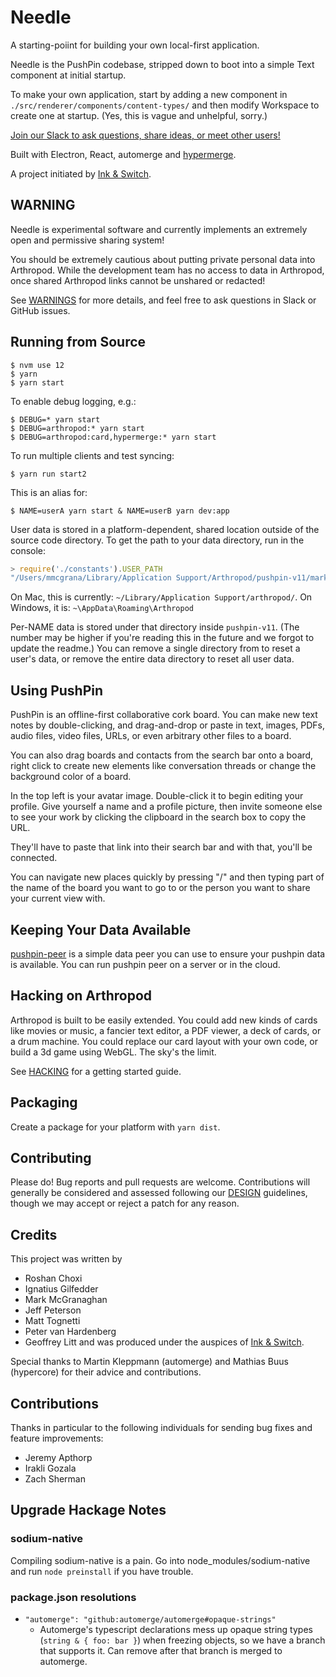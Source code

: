 # Needle

A starting-poiint for building your own local-first application.

Needle is the PushPin codebase, stripped down to boot into a simple Text component at initial startup.

To make your own application, start by adding a new component in `./src/renderer/components/content-types/` and then modify Workspace to create one at startup. (Yes, this is vague and unhelpful, sorry.)

[Join our Slack to ask questions, share ideas, or meet other users!](https://communityinviter.com/apps/automerge/automerge)

Built with Electron, React, automerge and [hypermerge](https://github.com/automerge/hypermerge).

A project initiated by [Ink & Switch](https://inkandswitch.com/).

## WARNING

Needle is experimental software and currently implements an extremely open and permissive sharing system!

You should be extremely cautious about putting private personal data into Arthropod. While the development team has no access to data in Arthropod, once shared Arthropod links cannot be unshared or redacted!

See [WARNINGS](WARNINGS.md) for more details, and feel free to ask questions in Slack or GitHub issues.

## Running from Source

```console
$ nvm use 12
$ yarn
$ yarn start
```

To enable debug logging, e.g.:

```console
$ DEBUG=* yarn start
$ DEBUG=arthropod:* yarn start
$ DEBUG=arthropod:card,hypermerge:* yarn start
```

To run multiple clients and test syncing:

```console
$ yarn run start2
```

This is an alias for:

```console
$ NAME=userA yarn start & NAME=userB yarn dev:app
```

User data is stored in a platform-dependent, shared location outside of the
source code directory. To get the path to your data directory, run in the
console:

```javascript
> require('./constants').USER_PATH
"/Users/mmcgrana/Library/Application Support/Arthropod/pushpin-v11/mark"
```

On Mac, this is currently: `~/Library/Application Support/arthropod/`.
On Windows, it is: `~\AppData\Roaming\Arthropod`

Per-NAME data is stored under that directory inside `pushpin-v11`. (The number may be higher if you're reading this in the future and we forgot to update the readme.) You can remove a single directory from to reset a user's data, or remove the entire data directory to reset all user data.

## Using PushPin

PushPin is an offline-first collaborative cork board. You can make new text notes by double-clicking, and drag-and-drop or paste in text, images, PDFs, audio files, video files, URLs, or even arbitrary other files to a board.

You can also drag boards and contacts from the search bar onto a board, right click to create new elements like conversation threads or change the background color of a board.

In the top left is your avatar image. Double-click it to begin editing your profile. Give yourself a name and a profile picture, then invite someone else to see your work by clicking the clipboard in the search box to copy the URL.

They'll have to paste that link into their search bar and with that, you'll be connected.

You can navigate new places quickly by pressing "/" and then typing part of the name of the board you want to go to or the person you want to share your current view with.

## Keeping Your Data Available

[pushpin-peer](https://github.com/mjtognetti/pushpin-peer) is a simple data peer you can use to ensure your pushpin data is available. You can run pushpin peer on a server or in the cloud.

## Hacking on Arthropod

Arthropod is built to be easily extended. You could add new kinds of cards like movies or music, a fancier text editor, a PDF viewer, a deck of cards, or a drum machine. You could replace our card layout with your own code, or build a 3d game using WebGL. The sky's the limit.

See [HACKING](HACKING.md) for a getting started guide.

## Packaging

Create a package for your platform with `yarn dist`.

## Contributing

Please do! Bug reports and pull requests are welcome. Contributions will generally be considered and assessed following our [DESIGN](DESIGN.md) guidelines, though we may accept or reject a patch for any reason.

## Credits

This project was written by

- Roshan Choxi
- Ignatius Gilfedder
- Mark McGranaghan
- Jeff Peterson
- Matt Tognetti
- Peter van Hardenberg
- Geoffrey Litt
  and was produced under the auspices of [Ink & Switch](inkandswitch.com).

Special thanks to Martin Kleppmann (automerge) and Mathias Buus (hypercore) for their advice and contributions.

## Contributions

Thanks in particular to the following individuals for sending bug fixes and feature improvements:

- Jeremy Apthorp
- Irakli Gozala
- Zach Sherman

## Upgrade Hackage Notes

### sodium-native

Compiling sodium-native is a pain. Go into node_modules/sodium-native and run `node preinstall` if you have trouble.

### package.json resolutions

- `"automerge": "github:automerge/automerge#opaque-strings"`
  - Automerge's typescript declarations mess up opaque string types (`string & { foo: bar }`) when
    freezing objects, so we have a branch that supports it. Can remove after that branch is merged
    to automerge.
